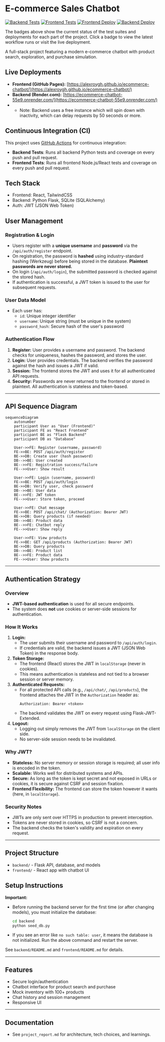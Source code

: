 # E-commerce Sales Chatbot

[![Backend Tests](https://github.com/alexroygh/ecommerce-chatbot/actions/workflows/backend-tests.yml/badge.svg)](https://github.com/alexroygh/ecommerce-chatbot/actions/workflows/backend-tests.yml)
[![Frontend Tests](https://github.com/alexroygh/ecommerce-chatbot/actions/workflows/frontend-tests.yml/badge.svg)](https://github.com/alexroygh/ecommerce-chatbot/actions/workflows/frontend-tests.yml)
[![Frontend Deploy](https://img.shields.io/website?url=https%3A%2F%2Falexroygh.github.io%2Fecommerce-chatbot%2F&label=Frontend%20Deploy&style=flat&color=blue)](https://alexroygh.github.io/ecommerce-chatbot/)
[![Backend Deploy](https://img.shields.io/website?url=https%3A%2F%2Fecommerce-chatbot-55e9.onrender.com%2Fhealth&label=Backend%20Deploy&style=flat&color=blue)](https://ecommerce-chatbot-55e9.onrender.com/)


The badges above show the current status of the test suites and deployments for each part of the project. Click a badge to view the latest workflow runs or visit the live deployment. 

A full-stack project featuring a modern e-commerce chatbot with product search, exploration, and purchase simulation.

## Live Deployments

- **Frontend (GitHub Pages):** [https://alexroygh.github.io/ecommerce-chatbot/](https://alexroygh.github.io/ecommerce-chatbot/)
- **Backend (Render.com):** [https://ecommerce-chatbot-55e9.onrender.com/](https://ecommerce-chatbot-55e9.onrender.com/)
- - Note: Backend uses a free instance which will spin down with inactivity, which can delay requests by 50 seconds or more.


## Continuous Integration (CI)

This project uses [GitHub Actions](https://github.com/alexroygh/ecommerce-chatbot/actions) for continuous integration:

- **Backend Tests**: Runs all backend Python tests and coverage on every push and pull request.
- **Frontend Tests**: Runs all frontend Node.js/React tests and coverage on every push and pull request.


## Tech Stack
- Frontend: React, TailwindCSS
- Backend: Python Flask, SQLite (SQLAlchemy)
- Auth: JWT (JSON Web Token)

## User Management

### Registration & Login
- Users register with a **unique username** and **password** via the `/api/auth/register` endpoint.
- On registration, the password is **hashed** using industry-standard hashing (Werkzeug) before being stored in the database. **Plaintext passwords are never stored.**
- On login (`/api/auth/login`), the submitted password is checked against the stored hash.
- If authentication is successful, a JWT token is issued to the user for subsequent requests.

### User Data Model
- Each user has:
  - `id`: Unique integer identifier
  - `username`: Unique string (must be unique in the system)
  - `password_hash`: Secure hash of the user's password

### Authentication Flow
1. **Register:** User provides a username and password. The backend checks for uniqueness, hashes the password, and stores the user.
2. **Login:** User provides credentials. The backend verifies the password against the hash and issues a JWT if valid.
3. **Session:** The frontend stores the JWT and uses it for all authenticated API requests.
4. **Security:** Passwords are never returned to the frontend or stored in plaintext. All authentication is stateless and token-based.

---

## API Sequence Diagram

```mermaid
sequenceDiagram
    autonumber
    participant User as "User (Frontend)"
    participant FE as "React Frontend"
    participant BE as "Flask Backend"
    participant DB as "Database"

    User->>FE: Register (username, password)
    FE->>BE: POST /api/auth/register
    BE->>DB: Create user (hash password)
    DB-->>BE: User created
    BE-->>FE: Registration success/failure
    FE-->>User: Show result

    User->>FE: Login (username, password)
    FE->>BE: POST /api/auth/login
    BE->>DB: Verify user, check password
    DB-->>BE: User data
    BE-->>FE: JWT token
    FE-->>User: Store token, proceed

    User->>FE: Chat message
    FE->>BE: POST /api/chat/ (Authorization: Bearer JWT)
    BE->>DB: Query products (if needed)
    DB-->>BE: Product data
    BE-->>FE: Chatbot reply
    FE-->>User: Show reply

    User->>FE: View products
    FE->>BE: GET /api/products (Authorization: Bearer JWT)
    BE->>DB: Query products
    DB-->>BE: Product list
    BE-->>FE: Product data
    FE-->>User: Show products
```

---

## Authentication Strategy

### Overview
- **JWT-based authentication** is used for all secure endpoints.
- The system does **not** use cookies or server-side sessions for authentication.

### How It Works
1. **Login:**
   - The user submits their username and password to `/api/auth/login`.
   - If credentials are valid, the backend issues a JWT (JSON Web Token) in the response body.
2. **Token Storage:**
   - The frontend (React) stores the JWT in `localStorage` (never in cookies).
   - This means authentication is stateless and not tied to a browser session or server memory.
3. **Authenticated Requests:**
   - For all protected API calls (e.g., `/api/chat/`, `/api/products`), the frontend attaches the JWT in the `Authorization` header as:
     ```
     Authorization: Bearer <token>
     ```
   - The backend validates the JWT on every request using Flask-JWT-Extended.
4. **Logout:**
   - Logging out simply removes the JWT from `localStorage` on the client side.
   - No server-side session needs to be invalidated.

### Why JWT?
- **Stateless:** No server memory or session storage is required; all user info is encoded in the token.
- **Scalable:** Works well for distributed systems and APIs.
- **Secure:** As long as the token is kept secret and not exposed in URLs or cookies, it is secure against CSRF and session fixation.
- **Frontend Flexibility:** The frontend can store the token however it wants (here, in `localStorage`).

### Security Notes
- JWTs are only sent over HTTPS in production to prevent interception.
- Tokens are never stored in cookies, so CSRF is not a concern.
- The backend checks the token's validity and expiration on every request.

---

## Project Structure
- `backend/` - Flask API, database, and models
- `frontend/` - React app with chatbot UI

## Setup Instructions

**Important:**
- Before running the backend server for the first time (or after changing models), you must initialize the database:
  ```bash
  cd backend
  python seed_db.py
  ```
- If you see an error like `no such table: user`, it means the database is not initialized. Run the above command and restart the server.

See `backend/README.md` and `frontend/README.md` for details.

---

## Features
- Secure login/authentication
- Chatbot interface for product search and purchase
- Mock inventory with 100+ products
- Chat history and session management
- Responsive UI

---

## Documentation
- See `project_report.md` for architecture, tech choices, and learnings. 